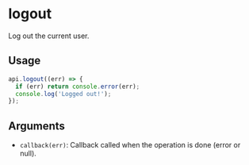 # logout

Log out the current user.

## Usage
```js
api.logout((err) => {
  if (err) return console.error(err);
  console.log('Logged out!');
});
```

## Arguments
- `callback(err)`: Callback called when the operation is done (error or null).
